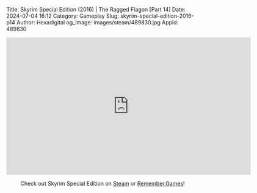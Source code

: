 Title: Skyrim Special Edition (2016) | The Ragged Flagon [Part 14]
Date: 2024-07-04 16:12
Category: Gameplay
Slug: skyrim-special-edition-2016-p14
Author: Hexadigital
og_image: images/steam/489830.jpg
Appid: 489830

<center><iframe src="https://www.youtube.com/embed/2Av2ssCG5AM?feature=oembed" allow="accelerometer; autoplay; encrypted-media; gyroscope; picture-in-picture" width="640" height="360" frameborder="0"></iframe>

Check out Skyrim Special Edition on [Steam](https://store.steampowered.com/app/489830/?curator_clanid=34633900) or [Remember.Games](https://remember.games/game/164/the-elder-scrolls-v-skyrim-special-edition/)!</center>